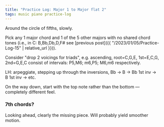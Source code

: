 ```yaml
---
title: "Practice Log: Major 1 to Major flat 2"
tags: music piano practice-log
---
```


Around the circle of fifths, slowly.

Pick any 1 major chord and 1 of the 5 other majors with no shared chord tones (i.e., in C: B,Bb,Db,D,F# see [previous post]({{ "/2023/01/05/Practice-Log-15" | relative_url }})).

Consider "drop 2 voicings for triads", e.g. ascending, root=C,G,E, 1st=E,C,G, 2nd=G,E,C consist of intervals: P5,M6; m6,P5; M6,m6 respectively.

LH: arpeggiate, stepping up through the inversions, Bb -> B -> Bb 1st inv -> B 1st inv -> etc.

On the way down, start with the top note rather than the bottom — completely different feel.

### 7th chords?

Looking ahead, clearly the missing piece. Will probably yield smoother motion.
